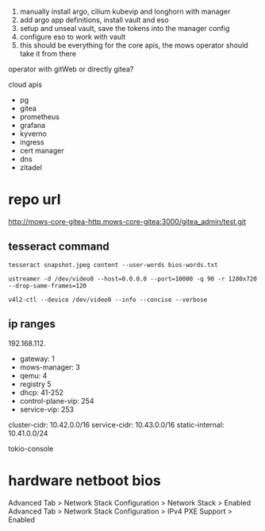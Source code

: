 1. manually install argo, cilium kubevip and longhorn with manager
2. add argo app definitions, install vault and eso
3. setup and unseal vault, save the tokens into the manager config
4. configure eso to work with vault
5. this should be everything for the core apis, the mows operator should take it from there

operator with gitWeb or directly gitea?

cloud apis

-   pg
-   gitea
-   prometheus
-   grafana
-   kyverno
-   ingress
-   cert manager
-   dns
-   zitadel

# repo url

http://mows-core-gitea-http.mows-core-gitea:3000/gitea_admin/test.git

## tesseract command

`tesseract snapshot.jpeg content --user-words bios-words.txt`

`ustreamer -d /dev/video0 --host=0.0.0.0 --port=10000 -q 90 -r 1280x720 --drop-same-frames=120`

`v4l2-ctl --device /dev/video0 --info --concise --verbose`

## ip ranges

192.168.112.

-   gateway: 1
-   mows-manager: 3
-   qemu: 4
-   registry 5
-   dhcp: 41-252
-   control-plane-vip: 254
-   service-vip: 253

cluster-cidr: 10.42.0.0/16
service-cidr: 10.43.0.0/16
static-internal: 10.41.0.0/24

tokio-console

# hardware netboot bios

Advanced Tab > Network Stack Configuration > Network Stack > Enabled
Advanced Tab > Network Stack Configuration > IPv4 PXE Support > Enabled
